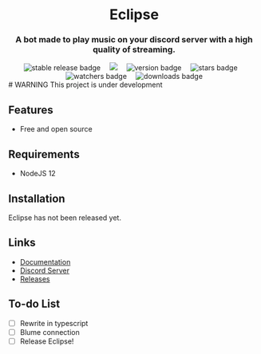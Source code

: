 <div align="center">
    <h1>Eclipse</h1>
    <h3>A bot made to play music on your discord server with a high quality of streaming.</h3>
    <img src="https://img.shields.io/github/v/release/HiekkiStudio/Eclipse?sort=semver&color=green&label=stable&style=for-the-badge" alt="stable release badge">&emsp;
    <img src="https://img.shields.io/github/v/release/HiekkiStudio/Eclipse?include_prereleases&sort=semver&label=latest&style=for-the-badge" lt="latest release badge)">&emsp;
        <img src="https://img.shields.io/github/package-json/v/HiekkiStudio/Eclipse?style=for-the-badge" alt="version badge">&emsp;
    <img src="https://img.shields.io/github/stars/HiekkiStudio/Eclipse?style=for-the-badge" alt="stars badge">&emsp;
    <img src="https://img.shields.io/github/watchers/HiekkiStudio/Eclipse?style=for-the-badge" alt="watchers badge">&emsp;
    <img src="https://img.shields.io/github/downloads/HiekkiStudio/Eclipse/total?style=for-the-badge" alt="downloads badge">
    <br>
</div>
# WARNING
This project is under development

## Features
- Free and open source

## Requirements
- NodeJS 12

## Installation
Eclipse has not been released yet.

## Links
- [Documentation](https://docs.hiekki.gq)
- [Discord Server](https://discord.gg/zTpXyK7CDH)
- [Releases](https://github.com/HiekkiStudio/Eclipse/releases)

## To-do List
- [ ] Rewrite in typescript
- [ ] Blume connection
- [ ] Release Eclipse!
